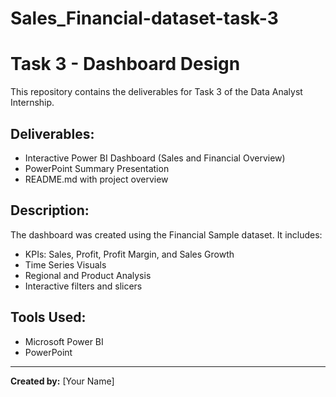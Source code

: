 # Sales_Financial-dataset-task-3
# Task 3 - Dashboard Design

This repository contains the deliverables for Task 3 of the Data Analyst Internship.

## Deliverables:
- Interactive Power BI Dashboard (Sales and Financial Overview)
- PowerPoint Summary Presentation
- README.md with project overview

## Description:
The dashboard was created using the Financial Sample dataset. It includes:
- KPIs: Sales, Profit, Profit Margin, and Sales Growth
- Time Series Visuals
- Regional and Product Analysis
- Interactive filters and slicers

## Tools Used:
- Microsoft Power BI
- PowerPoint

---

**Created by:** [Your Name]
